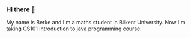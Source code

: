 ### Hi there 👋
My name is Berke and I'm a maths student in Bilkent University. 
Now I'm taking CS101 introduction to java programming course. 

<!--
**berkenar1/berkenar1** is a ✨ _special_ ✨ repository because its `README.md` (this file) appears on your GitHub profile.
